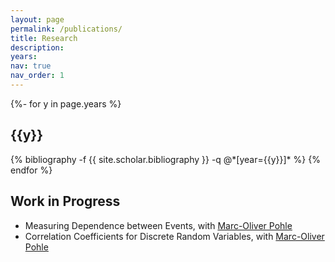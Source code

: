 ```yaml
---
layout: page
permalink: /publications/
title: Research
description:
years:
nav: true
nav_order: 1
---
```

<!-- _pages/publications.md -->
<div class="publications">

{%- for y in page.years %}
  <h2 class="year">{{y}}</h2>
  {% bibliography -f {{ site.scholar.bibliography }} -q @*[year={{y}}]* %}
{% endfor %}

</div>
<h2>Work in Progress</h2>
<ul>
   <li>Measuring Dependence between Events, with <a href="https://sites.google.com/view/marcpohle/home">Marc-Oliver Pohle</a></li>
   <li>Correlation Coefficients for Discrete Random Variables, with <a href="https://sites.google.com/view/marcpohle/home">Marc-Oliver Pohle</a></li>
</ul>
